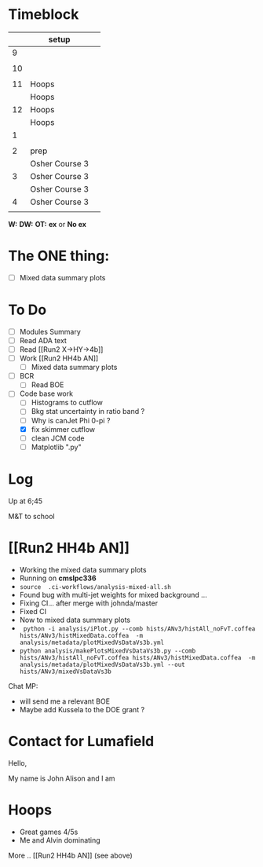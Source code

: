 # Timeblock

|     | setup          |     |
| --- | -------------- | --- |
| 9   |                |     |
|     |                |     |
| 10  |                |     |
|     |                |     |
| 11  | Hoops          |     |
|     | Hoops          |     |
| 12  | Hoops          |     |
|     | Hoops          |     |
| 1   |                |     |
|     |                |     |
| 2   | prep           |     |
|     | Osher Course 3 |     |
| 3   | Osher Course 3 |     |
|     | Osher Course 3 |     |
| 4   | Osher Course 3 |     |
|     |                |     |

**W:**
**DW:**
**OT:**
**ex** or **No ex**

# The ONE thing: 
- [ ] Mixed data summary plots


# To Do
- [ ] Modules Summary
- [ ] Read ADA text
- [ ] Read [[Run2 X->HY->4b]]
- [ ]  Work [[Run2 HH4b AN]]
	 - [ ] Mixed data summary plots
- [ ] BCR
	- [ ] Read BOE
- [ ] Code base work
	- [ ] Histograms to cutflow
	- [ ] Bkg stat uncertainty in ratio band ?
	- [ ] Why is canJet Phi 0-pi ?
	- [x] fix skimmer cutflow
	- [ ] clean JCM code
	- [ ] Matplotlib ".py"

# Log

Up at 6;45 

M&T to school


# [[Run2 HH4b AN]]
- Working the mixed data summary plots
- Running on **cmslpc336**
- `source  .ci-workflows/analysis-mixed-all.sh`
- Found bug with multi-jet weights for mixed background ... 
- Fixing CI... after merge with johnda/master
- Fixed CI
- Now to mixed data summary plots
- ` python -i analysis/iPlot.py --comb hists/ANv3/histAll_noFvT.coffea hists/ANv3/histMixedData.coffea  -m analysis/metadata/plotMixedVsDataVs3b.yml`
- `python analysis/makePlotsMixedVsDataVs3b.py --comb hists/ANv3/histAll_noFvT.coffea hists/ANv3/histMixedData.coffea  -m analysis/metadata/plotMixedVsDataVs3b.yml --out hists/ANv3/mixedVsDataVs3b`

Chat MP: 
- will send me a relevant BOE
- Maybe add Kussela to the DOE grant ?


# Contact for Lumafield 

Hello,  

  My name is John Alison and I am 


# Hoops 
- Great games 4/5s 
- Me and Alvin dominating 

More .. [[Run2 HH4b AN]] (see above)
